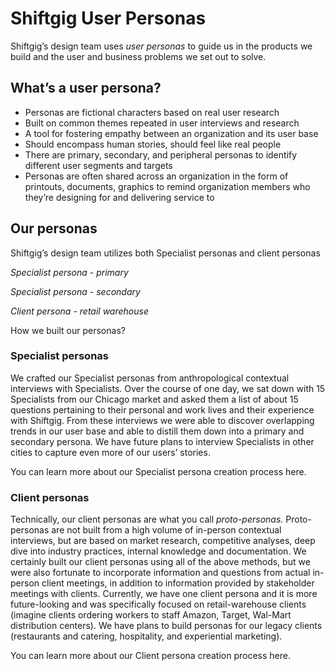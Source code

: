 # Shiftgig User Personas

Shiftgig’s design team uses _user personas_ to guide us in the products we build and the user and business problems we set out to solve.

## What’s a user persona?

* Personas are fictional characters based on real user research
* Built on common themes repeated in user interviews and research
* A tool for fostering empathy between an organization and its user base
* Should encompass human stories, should feel like real people
* There are primary, secondary, and peripheral personas to identify different user segments and targets
* Personas are often shared across an organization in the form of printouts, documents, graphics to remind organization members who they’re designing for and delivering service to

## Our personas

Shiftgig’s design team utilizes both Specialist personas and client personas

_Specialist persona - primary_

_Specialist persona - secondary_

_Client persona - retail warehouse_

How we built our personas?

### Specialist personas

We crafted our Specialist personas from anthropological contextual interviews with Specialists. Over the course of one day, we sat down with 15 Specialists from our Chicago market and asked them a list of about 15 questions pertaining to their personal and work lives and their experience with Shiftgig. From these interviews we were able to discover overlapping trends in our user base and able to distill them down into a primary and secondary persona. We have future plans to interview Specialists in other cities to capture even more of our users’ stories.

You can learn more about our Specialist persona creation process here.

### Client personas

Technically, our client personas are what you call _proto-personas._ Proto-personas are not built from a high volume of in-person contextual interviews, but are based on market research, competitive analyses, deep dive into industry practices, internal knowledge and documentation. We certainly built our client personas using all of the above methods, but we were also fortunate to incorporate information and questions from actual in-person client meetings, in addition to information provided by stakeholder meetings with clients. Currently, we have one client persona and it is more future-looking and was specifically focused on retail-warehouse clients (imagine clients ordering workers to staff Amazon, Target, Wal-Mart distribution centers). We have plans to build personas for our legacy clients (restaurants and catering, hospitality, and experiential marketing).

You can learn more about our Client persona creation process here.




